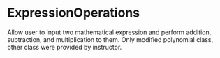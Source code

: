 # ExpressionOperations
Allow user to input two mathematical expression and perform addition, subtraction, and multiplication to them.
Only modified polynomial class, other class were provided by instructor.
